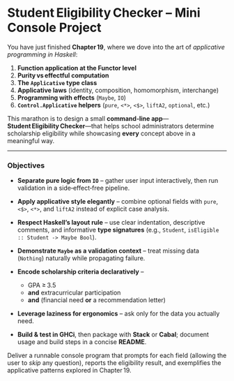 # Student Eligibility Checker – Mini Console Project

You have just finished **Chapter 19**, where we dove into the art of *applicative programming in Haskell*:

1. **Function application at the Functor level**
2. **Purity vs effectful computation**
3. **The `Applicative` type class**
4. **Applicative laws** (identity, composition, homomorphism, interchange)
5. **Programming with effects** (`Maybe`, `IO`)
6. **`Control.Applicative` helpers** (`pure`, `<*>`, `<$>`, `liftA2`, `optional`, etc.)

This marathon is to design a small **command‑line app**—**Student Eligibility Checker**—that helps school administrators determine scholarship eligibility while showcasing **every** concept above in a meaningful way.

---

### **Objectives**

* **Separate pure logic from `IO`** – gather user input interactively, then run validation in a side‑effect‑free pipeline.
* **Apply applicative style elegantly** – combine optional fields with `pure`, `<$>`, `<*>`, and `liftA2` instead of explicit case analysis.
* **Respect Haskell’s layout rule** – use clear indentation, descriptive comments, and informative **type signatures** (e.g., `Student`, `isEligible :: Student -> Maybe Bool`).
* **Demonstrate `Maybe` as a validation context** – treat missing data (`Nothing`) naturally while propagating failure.
* **Encode scholarship criteria declaratively** –

  * GPA ≥ 3.5
  * **and** extracurricular participation
  * **and** (financial need **or** a recommendation letter)
* **Leverage laziness for ergonomics** – ask only for the data you actually need.
* **Build & test in GHCi**, then package with **Stack** or **Cabal**; document usage and build steps in a concise **README**.

Deliver a runnable console program that prompts for each field (allowing the user to *skip* any question), reports the eligibility result, and exemplifies the applicative patterns explored in Chapter 19.
